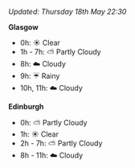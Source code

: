 *Updated: Thursday 18th May 22:30*

**Glasgow**

* 0h: :sunny: Clear
* 1h - 7h: :partly_sunny: Partly Cloudy
* 8h: :cloud: Cloudy
* 9h: :umbrella: Rainy
* 10h, 11h: :cloud: Cloudy

**Edinburgh**

* 0h: :partly_sunny: Partly Cloudy
* 1h: :sunny: Clear
* 2h - 7h: :partly_sunny: Partly Cloudy
* 8h - 11h: :cloud: Cloudy
